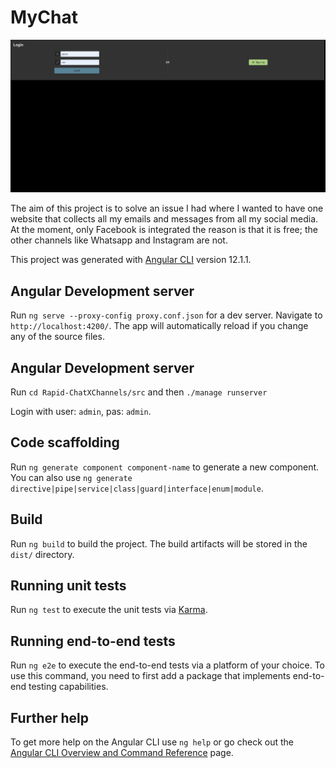 # MyChat

![Alt Text](https://github.com/Alhajras/myChat/blob/main/Peek%202022-09-04%2013-53.gif)

The aim of this project is to solve an issue I had where I wanted to have one website that collects all my emails and messages from all my social media.
At the moment, only Facebook is integrated the reason is that it is free; the other channels like Whatsapp and Instagram are not. 

This project was generated with [Angular CLI](https://github.com/angular/angular-cli) version 12.1.1.

## Angular Development server

Run `ng serve --proxy-config proxy.conf.json` for a dev server. Navigate to `http://localhost:4200/`. The app will automatically reload if you change any of the source files.

## Angular Development server
Run `cd Rapid-ChatXChannels/src` and then `./manage runserver`

Login with user: `admin`, pas: `admin`.

## Code scaffolding

Run `ng generate component component-name` to generate a new component. You can also use `ng generate directive|pipe|service|class|guard|interface|enum|module`.

## Build

Run `ng build` to build the project. The build artifacts will be stored in the `dist/` directory.

## Running unit tests

Run `ng test` to execute the unit tests via [Karma](https://karma-runner.github.io).

## Running end-to-end tests

Run `ng e2e` to execute the end-to-end tests via a platform of your choice. To use this command, you need to first add a package that implements end-to-end testing capabilities.

## Further help

To get more help on the Angular CLI use `ng help` or go check out the [Angular CLI Overview and Command Reference](https://angular.io/cli) page.
